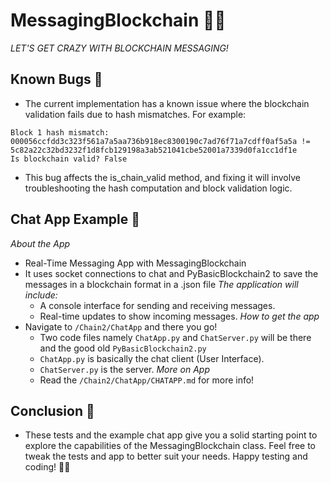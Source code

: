 # MessagingBlockchain 📡🚀

*LET'S GET CRAZY WITH BLOCKCHAIN MESSAGING!*

## Known Bugs 🐞
- The current implementation has a known issue where the blockchain validation fails due to hash mismatches. For example:
```shell
Block 1 hash mismatch: 000056ccfdd3c323f561a7a5aa736b918ec8300190c7ad76f71a7cdff0af5a5a != 5c82a22c32bd3232f1d8fcb129198a3ab521041cbe52001a7339d0fa1cc1df1e
Is blockchain valid? False
```

- This bug affects the is_chain_valid method, and fixing it will involve troubleshooting the hash computation and block validation logic.


## Chat App Example 💬
*About the App*
- Real-Time Messaging App with MessagingBlockchain
- It uses socket connections to chat and PyBasicBlockchain2 to save the messages in a blockchain format in a .json file
*The application will include:*
  - A console interface for sending and receiving messages.
  - Real-time updates to show incoming messages.
*How to get the app*
- Navigate to `/Chain2/ChatApp` and there you go!
  - Two code files namely `ChatApp.py` and `ChatServer.py` will be there and the good old `PyBasicBlockchain2.py`
  - `ChatApp.py` is basically the chat client (User Interface).
  - `ChatServer.py` is the server.
*More on App*
  - Read the `/Chain2/ChatApp/CHATAPP.md` for more info!

## Conclusion 🎉
- These tests and the example chat app give you a solid starting point to explore the capabilities of the MessagingBlockchain class. Feel free to tweak the tests and app to better suit your needs. Happy testing and coding! 🚀💬
